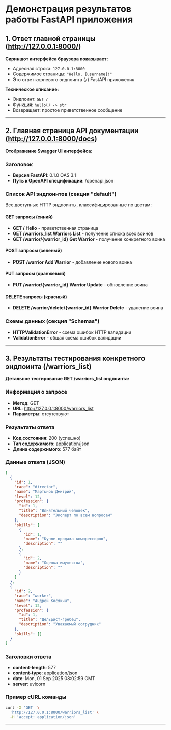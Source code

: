 # Демонстрация результатов работы FastAPI приложения

## 1. Ответ главной страницы (http://127.0.0.1:8000/)

**Скриншот интерфейса браузера показывает:**
- Адресная строка: `127.0.0.1:8000`
- Содержимое страницы: `"Hello, [username]!"`
- Это ответ корневого эндпоинта (`/`) FastAPI приложения

**Техническое описание:**
- Эндпоинт: `GET /`
- Функция: `hello() -> str`
- Возвращает: простое приветственное сообщение

---

## 2. Главная страница API документации (http://127.0.0.1:8000/docs)

**Отображение Swagger UI интерфейса:**

### Заголовок
- **Версия FastAPI**: 0.1.0 OAS 3.1
- **Путь к OpenAPI спецификации**: /openapi.json

### Список API эндпоинтов (секция "default")
Все доступные HTTP эндпоинты, классифицированные по цветам:

#### GET запросы (синий)
- **GET / Hello** - приветственная страница
- **GET /warriors_list Warriors List** - получение списка всех воинов
- **GET /warrior/{warrior_id} Get Warrior** - получение конкретного воина

#### POST запросы (зеленый)
- **POST /warrior Add Warrior** - добавление нового воина

#### PUT запросы (оранжевый)
- **PUT /warrior/{warrior_id} Warrior Update** - обновление воина

#### DELETE запросы (красный)
- **DELETE /warrior/delete/{warrior_id} Warrior Delete** - удаление воина

### Схемы данных (секция "Schemas")
- **HTTPValidationError** - схема ошибок HTTP валидации
- **ValidationError** - общая схема ошибок валидации

---

## 3. Результаты тестирования конкретного эндпоинта (/warriors_list)

**Детальное тестирование GET /warriors_list эндпоинта:**

### Информация о запросе
- **Метод**: GET
- **URL**: http://127.0.0.1:8000/warriors_list
- **Параметры**: отсутствуют

### Результаты ответа
- **Код состояния**: 200 (успешно)
- **Тип содержимого**: application/json
- **Длина содержимого**: 577 байт

### Данные ответа (JSON)
```json
[
  {
    "id": 1,
    "race": "director",
    "name": "Мартынов Дмитрий",
    "level": 12,
    "profession": {
      "id": 1,
      "title": "Влиятельный человек",
      "description": "Эксперт по всем вопросам"
    },
    "skills": [
      {
        "id": 1,
        "name": "Купле-продажа компрессоров",
        "description": ""
      },
      {
        "id": 2,
        "name": "Оценка имущества",
        "description": ""
      }
    ]
  },
  {
    "id": 2,
    "race": "worker",
    "name": "Андрей Косякин",
    "level": 12,
    "profession": {
      "id": 1,
      "title": "Дельфист-гребец",
      "description": "Уважаемый сотрудник"
    },
    "skills": []
  }
]
```

### Заголовки ответа
- **content-length**: 577
- **content-type**: application/json
- **date**: Mon, 01 Sep 2025 08:02:59 GMT
- **server**: uvicorn

### Пример cURL команды
```bash
curl -X 'GET' \
  'http://127.0.0.1:8000/warriors_list' \
  -H 'accept: application/json'
```

---

